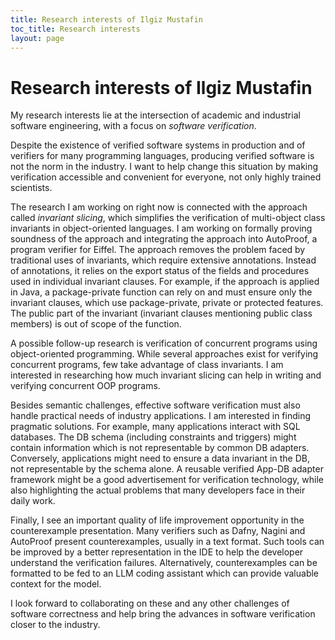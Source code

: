 ```yaml
---
title: Research interests of Ilgiz Mustafin
toc_title: Research interests
layout: page
---
```

# Research interests of Ilgiz Mustafin

My research interests lie at the intersection of academic and industrial
software engineering, with a focus on *software verification*.

Despite the existence of verified software systems in production and
of verifiers for many programming languages, producing verified
software is not the norm in the industry. I want to help change this situation
by making verification accessible and convenient for everyone, not only
highly trained scientists.

The research I am working on right now is connected with the approach called
*invariant slicing*, which simplifies the verification of multi-object
class invariants in object-oriented languages.
I am working on formally proving soundness
of the approach and integrating the approach into
AutoProof, a program verifier for Eiffel.
The approach removes the problem faced by traditional uses of invariants,
which require extensive annotations. Instead of annotations,
it relies on the export status of the fields and procedures used in
individual invariant clauses.
For example, if the approach is applied in Java,
a package-private function can rely on and must
ensure only the invariant clauses, which use package-private, private or
protected features. The public part of the invariant
(invariant clauses mentioning public class members) is out of scope
of the function.

A possible follow-up research is verification of concurrent programs using
object-oriented programming. While several approaches exist for
verifying concurrent programs, few take advantage of class invariants.
I am interested in researching how much invariant slicing can help
in writing and verifying concurrent OOP programs.

Besides semantic challenges, effective software verification must also
handle practical needs of industry applications. I am interested in finding
pragmatic solutions.
For example, many applications interact
with SQL databases. The DB schema (including constraints and triggers)
might contain information which
is not representable by common DB adapters. Conversely,
applications might need to ensure a data invariant in the DB,
not representable by the schema alone. A reusable verified App-DB adapter
framework might be a good advertisement for verification technology, while
also highlighting the actual problems that many developers face in their
daily work.

Finally, I see an important quality of life improvement opportunity
in the counterexample presentation. Many verifiers such as Dafny, Nagini
and AutoProof present counterexamples, usually in a text format.
Such tools can be improved by a better representation in the IDE to help
the developer understand the verification failures.
Alternatively, counterexamples can be formatted to be fed to an LLM
coding assistant which can provide valuable context for the model.

I look forward to collaborating on these and any other
challenges of software correctness and help bring the advances
in software verification closer to the industry.


